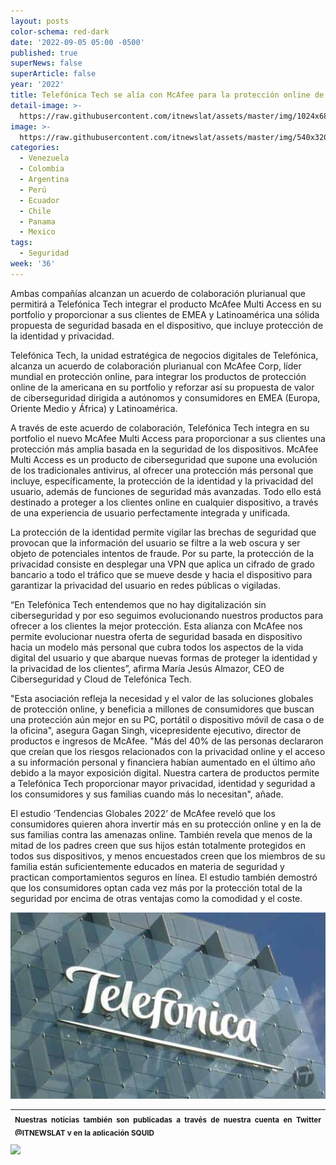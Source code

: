 ```yaml
---
layout: posts
color-schema: red-dark
date: '2022-09-05 05:00 -0500'
published: true
superNews: false
superArticle: false
year: '2022'
title: Telefónica Tech se alía con McAfee para la protección online de sus clientes
detail-image: >-
  https://raw.githubusercontent.com/itnewslat/assets/master/img/1024x680/Telefonica-g.jpg
image: >-
  https://raw.githubusercontent.com/itnewslat/assets/master/img/540x320/Telefonica-p.jpg
categories:
  - Venezuela
  - Colombia
  - Argentina
  - Perú
  - Ecuador
  - Chile
  - Panama
  - Mexico
tags:
  - Seguridad
week: '36'
---
```

Ambas compañías alcanzan un acuerdo de colaboración plurianual que permitirá a Telefónica Tech integrar el producto McAfee Multi Access en su portfolio y proporcionar a sus clientes de EMEA y Latinoamérica una sólida propuesta de seguridad basada en el dispositivo, que incluye protección de la identidad y privacidad.

Telefónica Tech, la unidad estratégica de negocios digitales de Telefónica, alcanza un acuerdo de colaboración plurianual con McAfee Corp, líder mundial en protección online, para integrar los productos de protección online de la americana en su portfolio y reforzar así su propuesta de valor de ciberseguridad dirigida a autónomos y consumidores en EMEA (Europa, Oriente Medio y África) y Latinoamérica.
 
A través de este acuerdo de colaboración, Telefónica Tech integra en su portfolio el nuevo McAfee Multi Access para proporcionar a sus clientes una protección más amplia basada en la seguridad de los dispositivos. McAfee Multi Access es un producto de ciberseguridad que supone una evolución de los tradicionales antivirus, al ofrecer una protección más personal que incluye, específicamente, la protección de la identidad y la privacidad del usuario, además de funciones de seguridad más avanzadas. Todo ello está destinado a proteger a los clientes online en cualquier dispositivo, a través de una experiencia de usuario perfectamente integrada y unificada.
 
La protección de la identidad permite vigilar las brechas de seguridad que provocan que la información del usuario se filtre a la web oscura y ser objeto de potenciales intentos de fraude. Por su parte, la protección de la privacidad consiste en desplegar una VPN que aplica un cifrado de grado bancario a todo el tráfico que se mueve desde y hacia el dispositivo para garantizar la privacidad del usuario en redes públicas o vigiladas.
 
“En Telefónica Tech entendemos que no hay digitalización sin ciberseguridad y por eso seguimos evolucionando nuestros productos para ofrecer a los clientes la mejor protección. Esta alianza con McAfee nos permite evolucionar nuestra oferta de seguridad basada en dispositivo hacia un modelo más personal que cubra todos los aspectos de la vida digital del usuario y que abarque nuevas formas de proteger la identidad y la privacidad de los clientes”, afirma María Jesús Almazor, CEO de Ciberseguridad y Cloud de Telefónica Tech.
 
"Esta asociación refleja la necesidad y el valor de las soluciones globales de protección online, y beneficia a millones de consumidores que buscan una protección aún mejor en su PC, portátil o dispositivo móvil de casa o de la oficina", asegura Gagan Singh, vicepresidente ejecutivo, director de productos e ingresos de McAfee. "Más del 40% de las personas declararon que creían que los riesgos relacionados con la privacidad online y el acceso a su información personal y financiera habían aumentado en el último año debido a la mayor exposición digital. Nuestra cartera de productos permite a Telefónica Tech proporcionar mayor privacidad, identidad y seguridad a los consumidores y sus familias cuando más lo necesitan", añade.
 
El estudio ‘Tendencias Globales 2022’ de McAfee reveló que los consumidores quieren ahora invertir más en su protección online y en la de sus familias contra las amenazas online. También revela que menos de la mitad de los padres creen que sus hijos están totalmente protegidos en todos sus dispositivos, y menos encuestados creen que los miembros de su familia están suficientemente educados en materia de seguridad y practican comportamientos seguros en línea. El estudio también demostró que los consumidores optan cada vez más por la protección total de la seguridad por encima de otras ventajas como la comodidad y el coste.

![](https://raw.githubusercontent.com/itnewslat/assets/master/img/540x320/Telefonica-p.jpg)

<table style="height: 42px;" width="569">
<tbody>
<tr>
<td style="text-align: justify;"><sub><strong>Nuestras noticias también son publicadas a través de nuestra cuenta en Twitter <a href="https://twitter.com/itnewslat?lang=es">@ITNEWSLAT</a> y en la aplicación <a href="https://squidapp.co/en/">SQUID</a></strong></sub></td>
</tr>
</tbody>
</table>

<img src="https://tracker.metricool.com/c3po.jpg?hash=56f88a41e39ab42c063cc51676587a04"/>